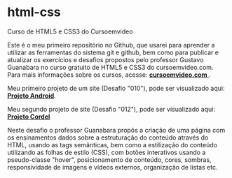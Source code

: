 # html-css
 Curso de HTML5 e CSS3 do Cursoemvideo

Este é o meu primeiro repositório no Github, que usarei para aprender a utilizar as ferramentas do sistema git e github, bem como para publicar e atualizar os exercícios e desafios propostos pelo professor Gustavo Guanabara no curso gratuito de HTML5 e CSS3 do cursoemvideo.com. Para mais informações sobre os cursos, acesse: <a href="https://www.cursoemvideo.com/" target="_blank" rel="external"><strong>cursoemvideo.com</strong> </a>.

Meu primeiro projeto de um site (Desafio "010"), pode ser visualizado aqui: <a href="https://matheussgo.github.io/html-css/desafios/desafio10/android.html" target="_blank"><strong>Projeto Android</strong></a>.

Meu segundo projeto de site (Desafio "012"), pode ser visualizado aqui: <a href="https://matheussgo.github.io/html-css/desafios/desafio012/index.html" target="_blank"><strong>Projeto Cordel</strong></a>

Neste desafio o professor Guanabara propôs a criação de uma página com os ensinamentos dados sobre a estruturação do conteúdo através do HTML, usando as tags semânticas, bem como a estilização do conteúdo utilizando as folhas de estilo (CSS), com botões interativos usando a pseudo-classe "hover", posicionamento de conteúdo, cores, sombras, responsividade de imagens e vídeos externos, organização de listas etc.